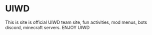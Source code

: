 # UIWD
This is site is official UIWD team site, fun activities, mod menus, bots discord, minecraft servers. ENJOY UIWD
